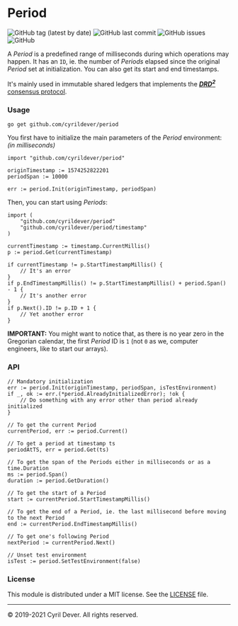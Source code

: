 # Period

![GitHub tag (latest by date)](https://img.shields.io/github/v/tag/cyrildever/period)
![GitHub last commit](https://img.shields.io/github/last-commit/cyrildever/period)
![GitHub issues](https://img.shields.io/github/issues/cyrildever/period)
![GitHub](https://img.shields.io/github/license/cyrildever/period)

A _Period_ is a predefined range of milliseconds during which operations may happen.
It has an `ID`, ie. the number of _Periods_ elapsed since the original _Period_ set at initialization.
You can also get its start and end timestamps.

It's mainly used in immutable shared ledgers that implements the [**_DRD<sup>2</sup>_** consensus protocol](https://github.com/cyrildever/drd2).


### Usage

```console
go get github.com/cyrildever/period
```

You first have to initialize the main parameters of the _Period_ environment: _(in milliseconds)_
```golang
import "github.com/cyrildever/period"

originTimestamp := 1574252822201
periodSpan := 10000

err := period.Init(originTimestamp, periodSpan)
```

Then, you can start using _Periods_:
```golang
import (
    "github.com/cyrildever/period"
    "github.com/cyrildever/period/timestamp"
)

currentTimestamp := timestamp.CurrentMillis()
p := period.Get(currentTimestamp)

if currentTimestamp != p.StartTimestampMillis() {
    // It's an error
}
if p.EndTimestampMillis() != p.StartTimestampMillis() + period.Span() - 1 {
    // It's another error
}
if p.Next().ID != p.ID + 1 {
    // Yet another error
}
```

**IMPORTANT:** You might want to notice that, as there is no year zero in the Gregorian calendar, the first _Period_ ID is `1` (not `0` as we, computer engineers, like to start our arrays).


### API

```golang
// Mandatory initialization
err := period.Init(originTimestamp, periodSpan, isTestEnvironment)
if _, ok := err.(*period.AlreadyInitializedError); !ok {
    // Do something with any error other than period already initialized
}

// To get the current Period
currentPeriod, err := period.Current()

// To get a period at timestamp ts
periodAtTS, err = period.Get(ts)

// To get the span of the Periods either in milliseconds or as a time.Duration
ms := period.Span()
duration := period.GetDuration()

// To get the start of a Period
start := currentPeriod.StartTimestampMillis()

// To get the end of a Period, ie. the last millisecond before moving to the next Period
end := currentPeriod.EndTimestampMillis()

// To get one's following Period
nextPeriod := currentPeriod.Next()

// Unset test environment
isTest := period.SetTestEnvironment(false)
```


### License

This module is distributed under a MIT license.
See the [LICENSE](LICENSE) file.


<hr />
&copy; 2019-2021 Cyril Dever. All rights reserved.